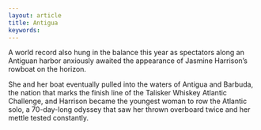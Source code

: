 ```yaml
---
layout: article
title: Antigua
keywords: 
---
```


A world record also hung in the balance this year as spectators along an Antiguan harbor anxiously awaited the appearance of Jasmine Harrison’s rowboat on the horizon.

She and her boat eventually pulled into the waters of Antigua and Barbuda, the nation that marks the finish line of the Talisker Whiskey Atlantic Challenge, and Harrison became the youngest woman to row the Atlantic solo, a 70-day-long odyssey that saw her thrown overboard twice and her mettle tested constantly.
